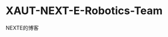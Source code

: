 <!--
 *  _   _  _______   _______   _____  
 * | \ | ||  ___\ \ / /_   _| |  ___| 
 * |  \| || |__  \ V /  | |   | |__   
 * | . ` ||  __| /   \  | |   |  __|  
 * | |\  || |___/ /^\ \ | |   | |___  
 * \_| \_/\____/\/   \/ \_/   \____/  
 * 
 * @Author: ziyu (Chen Zhaoyu)
 * @Date: 2025-06-14 00:16:00
 * @LastEditors: ziyu (Chen Zhaoyu)
 * @LastEditTime: 2025-06-17 12:19:44
 * @Description: 
 * Copyright (c) 2025 by XAUT NEXT-E/ziyu, All Rights Reserved. 
-->

# XAUT-NEXT-E-Robotics-Team
NEXTE的博客
